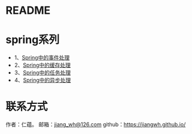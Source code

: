 # README


# spring系列
- 1、<a href="spring/core/Spring中的事件处理.md">Spring中的事件处理</a>
- 2、<a href="spring/core/Spring中的缓存处理.md">Spring中的缓存处理</a>
- 3、<a href="spring/core/Spring中的任务处理.md">Spring中的任务处理</a>
- 4、<a href="spring/core/Spring中的异步处理.md">Spring中的异步处理</a>


# 联系方式
作者：仁蕴。
邮箱：jiang_wh@126.com 
github：https://jiangwh.github.io/